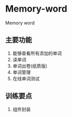 # Memory-word
Memory word

## 主要功能
1. 能够查看所有添加的单词
2. 读单词
3. 单词出卷(纸质版)
4. 单词管理
5. 在线单词测试

## 训练要点
1. 组件封装

